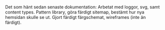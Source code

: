 Det som hänt sedan senaste dokumentation:
Arbetat med loggor, svg, samt content types. Pattern library, göra färdigt sitemap, bestämt hur nya hemsidan skulle se ut. Gjort färdigt färgschemat, wireframes (inte än färdigt). 
